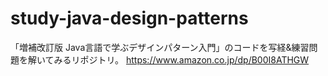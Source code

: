 # study-java-design-patterns
「増補改訂版 Java言語で学ぶデザインパターン入門」のコードを写経&練習問題を解いてみるリポジトリ。
https://www.amazon.co.jp/dp/B00I8ATHGW
